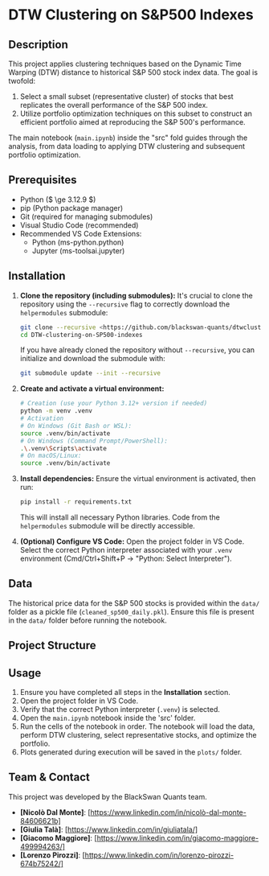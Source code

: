 # DTW Clustering on S&P500 Indexes

## Description

This project applies clustering techniques based on the Dynamic Time Warping (DTW) distance to historical S&P 500 stock index data.
The goal is twofold:
1.  Select a small subset (representative cluster) of stocks that best replicates the overall performance of the S&P 500 index.
2.  Utilize portfolio optimization techniques on this subset to construct an efficient portfolio aimed at reproducing the S&P 500's performance.

The main notebook (`main.ipynb`) inside the "src" fold guides through the analysis, from data loading to applying DTW clustering and subsequent portfolio optimization.

## Prerequisites

* Python ($ \ge 3.12.9 $)
* pip (Python package manager)
* Git (required for managing submodules)
* Visual Studio Code (recommended)
* Recommended VS Code Extensions:
    * Python (ms-python.python)
    * Jupyter (ms-toolsai.jupyter)

## Installation

1.  **Clone the repository (including submodules):**
    It's crucial to clone the repository using the `--recursive` flag to correctly download the `helpermodules` submodule:
    ```bash
    git clone --recursive <https://github.com/blackswan-quants/dtwclustering_sp500>
    cd DTW-clustering-on-SP500-indexes 
    ```
    If you have already cloned the repository without `--recursive`, you can initialize and download the submodule with:
    ```bash
    git submodule update --init --recursive
    ```

2.  **Create and activate a virtual environment:**
    ```bash
    # Creation (use your Python 3.12+ version if needed)
    python -m venv .venv 
    # Activation
    # On Windows (Git Bash or WSL):
    source .venv/bin/activate 
    # On Windows (Command Prompt/PowerShell):
    .\.venv\Scripts\activate 
    # On macOS/Linux:
    source .venv/bin/activate 
    ```

3.  **Install dependencies:**
    Ensure the virtual environment is activated, then run:
    ```bash
    pip install -r requirements.txt
    ```
    This will install all necessary Python libraries. Code from the `helpermodules` submodule will be directly accessible.

4.  **(Optional) Configure VS Code:**
    Open the project folder in VS Code. Select the correct Python interpreter associated with your `.venv` environment (Cmd/Ctrl+Shift+P -> "Python: Select Interpreter").

## Data

The historical price data for the S&P 500 stocks is provided within the `data/` folder as a pickle file (`cleaned_sp500_daily.pkl`). Ensure this file is present in the `data/` folder before running the notebook.

## Project Structure
## Usage

1.  Ensure you have completed all steps in the **Installation** section.
2.  Open the project folder in VS Code.
3.  Verify that the correct Python interpreter (`.venv`) is selected.
4.  Open the `main.ipynb` notebook inside the 'src' folder.
5.  Run the cells of the notebook in order. The notebook will load the data, perform DTW clustering, select representative stocks, and optimize the portfolio.
6.  Plots generated during execution will be saved in the `plots/` folder.

## Team & Contact

This project was developed by the BlackSwan Quants team.

* **[Nicolò Dal Monte]**: [https://www.linkedin.com/in/nicolò-dal-monte-84606621b]
* **[Giulia Talà]**: [https://www.linkedin.com/in/giuliatala/]
* **[Giacomo Maggiore]**: [https://www.linkedin.com/in/giacomo-maggiore-499994263/]
* **[Lorenzo Pirozzi]**: [https://www.linkedin.com/in/lorenzo-pirozzi-674b75242/]
